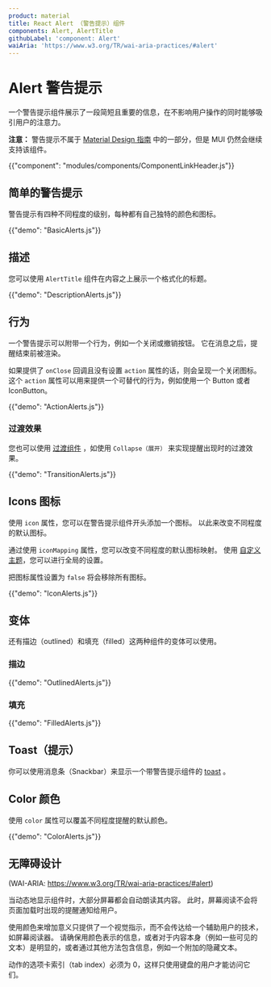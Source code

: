 ```yaml
---
product: material
title: React Alert （警告提示）组件
components: Alert, AlertTitle
githubLabel: 'component: Alert'
waiAria: 'https://www.w3.org/TR/wai-aria-practices/#alert'
---
```


# Alert 警告提示

<p class="description">一个警告提示组件展示了一段简短且重要的信息，在不影响用户操作的同时能够吸引用户的注意力。</p>

**注意：** 警告提示不属于 [Material Design 指南](https://material.io/) 中的一部分，但是 MUI 仍然会继续支持该组件。

{{"component": "modules/components/ComponentLinkHeader.js"}}

## 简单的警告提示

警告提示有四种不同程度的级别，每种都有自己独特的颜色和图标。

{{"demo": "BasicAlerts.js"}}

## 描述

您可以使用 `AlertTitle` 组件在内容之上展示一个格式化的标题。

{{"demo": "DescriptionAlerts.js"}}

## 行为

一个警告提示可以附带一个行为，例如一个关闭或撤销按钮。 它在消息之后，提醒结束前被渲染。

如果提供了 `onClose` 回调且没有设置 `action` 属性的话，则会呈现一个关闭图标。 这个 `action` 属性可以用来提供一个可替代的行为，例如使用一个 Button 或者 IconButton。

{{"demo": "ActionAlerts.js"}}

### 过渡效果

您也可以使用 [过渡组件](/components/transitions/) ，如使用 `Collapse（展开）` 来实现提醒出现时的过渡效果。

{{"demo": "TransitionAlerts.js"}}

## Icons 图标

使用 `icon` 属性，您可以在警告提示组件开头添加一个图标。 以此来改变不同程度的默认图标。

通过使用 `iconMapping` 属性，您可以改变不同程度的默认图标映射。 使用 [自定义主题](/customization/theme-components/#default-props)，您可以进行全局的设置。

把图标属性设置为 `false` 将会移除所有图标。

{{"demo": "IconAlerts.js"}}

## 变体

还有描边（outlined）和填充（filled）这两种组件的变体可以使用。

### 描边

{{"demo": "OutlinedAlerts.js"}}

### 填充

{{"demo": "FilledAlerts.js"}}

## Toast（提示）

你可以使用消息条（Snackbar）来显示一个带警告提示组件的 [toast](/components/snackbars/#customized-snackbars) 。

## Color 颜色

使用 `color` 属性可以覆盖不同程度提醒的默认颜色。

{{"demo": "ColorAlerts.js"}}

## 无障碍设计

(WAI-ARIA: https://www.w3.org/TR/wai-aria-practices/#alert)

当动态地显示组件时，大部分屏幕都会自动朗读其内容。 此时，屏幕阅读不会将页面加载时出现的提醒通知给用户。

使用颜色来增加意义只提供了一个视觉指示，而不会传达给一个辅助用户的技术，如屏幕阅读器。 请确保用颜色表示的信息，或者对于内容本身（例如一些可见的文本）是明显的，或者通过其他方法包含信息，例如一个附加的隐藏文本。

动作的选项卡索引（tab index）必须为 0，这样只使用键盘的用户才能访问它们。
